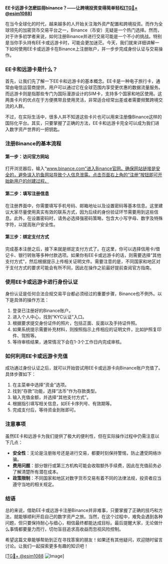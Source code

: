 **EE卡远游卡怎麽註冊binance？——让跨境投资变得简单轻松[[TG💪+ @esim1088](https://t.me/s/esim1088)]**

在当今全球化的时代，越来越多的人开始关注海外资产配置和跨境投资。而作为全球领先的加密货币交易平台之一，Binance（币安）无疑是一个热门选择。然而，对于许多初学者来说，如何注册Binance并进行交易可能是一个不小的挑战。特别是当你手头持有EE卡或远游卡时，可能会更加迷茫。今天，我们就来详细讲解一下如何使用EE卡或远游卡在Binance上注册账户，并一步步完成身份认证与交易操作。

### EE卡和远游卡是什么？

首先，让我们先了解一下EE卡和远游卡的基本概念。EE卡是一种电子旅行卡，通常由电信运营商提供，用户可以通过它在全球范围内享受更优惠的数据流量服务。而远游卡则是指那些专门为国际漫游设计的SIM卡，支持多个国家和地区使用。这两类卡片的优点在于方便携带且使用灵活，非常适合经常出差或者需要频繁跨境交流的人群。

不过，在实际生活中，很多人并不知道这些卡片也可以用来注册像Binance这样的国际化平台。其实，只要掌握了正确的方法，EE卡和远游卡完全可以成为我们进入数字资产世界的一把钥匙。

### 注册Binance的基本流程

#### 第一步：访问官方网站
打开浏览器后，输入“www.binance.com”进入Binance官网。确保网站链接是安全的，避免误入钓鱼网站导致个人信息泄露。点击页面右上角的“注册”按钮即可开始新用户的创建过程。

#### 第二步：填写注册信息
在注册界面中，你需要填写手机号码、邮箱地址以及设置密码等基本信息。这里建议大家尽量使用真实有效的联系方式，因为后续的身份验证环节需要用到这些信息。此外，在设置密码时，请务必选择强密码策略，包含大小写字母、数字及特殊字符，以提高账户安全性。

#### 第三步：绑定支付方式
完成基本注册之后，接下来就是绑定支付方式了。在这里，你可以选择信用卡/借记卡、银行转账等多种付款选项。如果你有EE卡或远游卡的话，则需要选择“其他支付方式”，然后根据提示上传相关证明文件。需要注意的是，不同国家和地区对于支付方式的要求可能会有所不同，因此在操作之前最好提前查阅官方指南。

### 使用EE卡或远游卡进行身份认证

身份认证是任何合法合规交易平台都必须经过的重要步骤，Binance也不例外。以下是具体的操作方法：

1. 登录已注册好的Binance账户。
2. 进入个人中心，找到“KYC认证”入口。
3. 根据要求提交身份证件的照片，包括正面、反面以及手持证件照。
4. 如果系统提示需要补充材料，则按照指示上传相应的证明文件，比如护照复印件、驾照等。
5. 等待审核结果，通常情况下会在1-3个工作日内完成审核。

### 如何利用EE卡或远游卡充值

成功通过身份认证之后，就可以开始尝试用EE卡或远游卡向Binance账户充值了。具体步骤如下：

1. 在主菜单中选择“资金”选项。
2. 找到“存款”功能，选择“法币”作为存款类型。
3. 输入充值金额，并选择“其他支付方式”。
4. 根据指引填写相关信息，如EE卡序列号、有效期等。
5. 完成支付后，等待资金到账即可。

### 注意事项

虽然EE卡和远游卡为我们提供了极大的便利性，但在实际操作过程中仍需注意以下几点：

- **安全性**：无论是注册账号还是进行交易，都要时刻保持警惕，防止遭受网络诈骗。
- **费用问题**：部分银行或第三方机构可能会收取额外手续费，因此在充值前务必了解清楚所有潜在成本。
- **政策限制**：不同国家和地区对数字货币交易有着不同的法律法规，投资者应当遵守当地的相关规定。

### 结语

总的来说，借助EE卡或远游卡注册Binance并非难事，只要掌握了正确的技巧和方法，就能够顺利开启自己的数字资产之旅。当然，在这个过程中，难免会遇到各种问题，但只要保持耐心与细心，相信最终都能达成目标。最后提醒大家，无论做什么事情都要量力而行，切勿盲目追求高收益而忽视风险控制。

希望这篇文章能够帮助到正在寻找答案的朋友！如果还有其他疑问，欢迎随时留言讨论。让我们一起探索更多有趣的知识吧！

[[TG💪+ @esim1088](https://t.me/s/esim1088) ![Image](https://i.postimg.cc/4NQfJmqS/Snipaste-2025-05-13-00-14-12.png)]